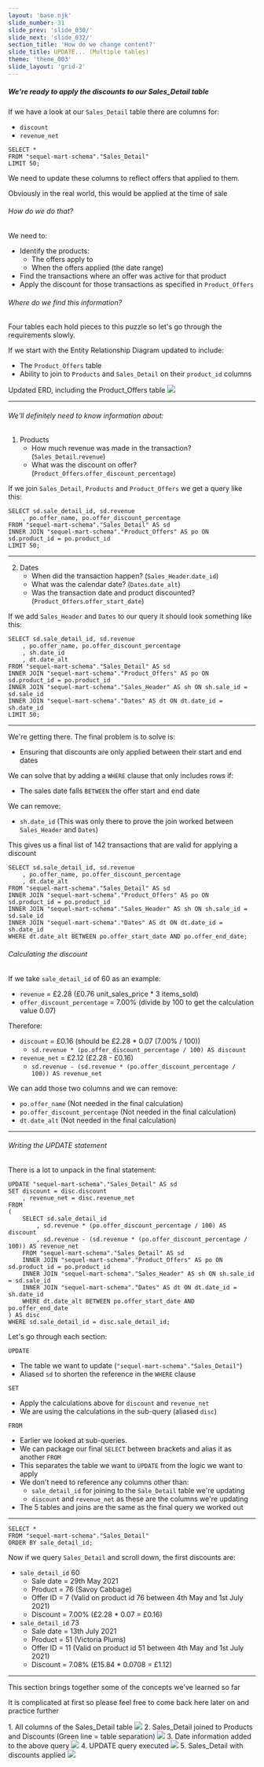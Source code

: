```yaml
---
layout: 'base.njk'
slide_number: 31
slide_prev: 'slide_030/'
slide_next: 'slide_032/'
section_title: 'How do we change content?'
slide_title: UPDATE... (Multiple tables)
theme: 'theme_003'
slide_layout: 'grid-2'
---
```


<section class="slide__text">

##### We're ready to apply the discounts to our Sales_Detail table

If we have a look at our `Sales_Detail` table there are columns for:
- `discount`
- `revenue_net`

```
SELECT *
FROM "sequel-mart-schema"."Sales_Detail"
LIMIT 50;
```

We need to update these columns to reflect offers that applied to them.

<div class="warning">Obviously in the real world, this would be applied at the time of sale</div>

###### How do we do that?
We need to:
- Identify the products:
    - The offers apply to
    - When the offers applied (the date range)
- Find the transactions where an offer was active for that product
- Apply the discount for those transactions as specified in `Product_Offers`

###### Where do we find this information?

Four tables each hold pieces to this puzzle so let's go through the requirements slowly.

If we start with the Entity Relationship Diagram updated to include:
- The `Product_Offers` table
- Ability to join to `Products` and `Sales_Detail` on their `product_id` columns
<caption>Updated ERD, including the Product_Offers table</caption>
<img src="{{ '../../images/002_Sequel_Mart_Schema_Inc_Product_Offers.png' | url }}" />

<br />
<hr />

###### We'll definitely need to know information about:

1. Products
    - How much revenue was made in the transaction? (`Sales_Detail`.`revenue`)
    - What was the discount on offer? (`Product_Offers`.`offer_discount_percentage`)

If we join `Sales_Detail`, `Products` and `Product_Offers` we get a query like this:

```
SELECT sd.sale_detail_id, sd.revenue
	, po.offer_name, po.offer_discount_percentage
FROM "sequel-mart-schema"."Sales_Detail" AS sd
INNER JOIN "sequel-mart-schema"."Product_Offers" AS po ON sd.product_id = po.product_id
LIMIT 50;
```

<hr />

2. Dates
    - When did the transaction happen? (`Sales_Header`.`date_id`)
    - What was the calendar date? (`Dates`.`date_alt`)
    - Was the transaction date and product discounted? (`Product_Offers`.`offer_start_date`)

If we add `Sales_Header` and `Dates` to our query it should look something like this:

```
SELECT sd.sale_detail_id, sd.revenue
	, po.offer_name, po.offer_discount_percentage
	, sh.date_id
	, dt.date_alt
FROM "sequel-mart-schema"."Sales_Detail" AS sd
INNER JOIN "sequel-mart-schema"."Product_Offers" AS po ON sd.product_id = po.product_id
INNER JOIN "sequel-mart-schema"."Sales_Header" AS sh ON sh.sale_id = sd.sale_id
INNER JOIN "sequel-mart-schema"."Dates" AS dt ON dt.date_id = sh.date_id
LIMIT 50;
```

<hr />

We're getting there.  The final problem is to solve is:
- Ensuring that discounts are only applied between their start and end dates

We can solve that by adding a `WHERE` clause that only includes rows if:
- The sales date falls `BETWEEN` the offer start and end date

<span>We can remove: </span>
- <span>`sh.date_id` (This was only there to prove the join worked between `Sales_Header` and `Dates`)</span>

This gives us a final list of 142 transactions that are valid for applying a discount

```
SELECT sd.sale_detail_id, sd.revenue
	, po.offer_name, po.offer_discount_percentage
	, dt.date_alt
FROM "sequel-mart-schema"."Sales_Detail" AS sd
INNER JOIN "sequel-mart-schema"."Product_Offers" AS po ON sd.product_id = po.product_id
INNER JOIN "sequel-mart-schema"."Sales_Header" AS sh ON sh.sale_id = sd.sale_id
INNER JOIN "sequel-mart-schema"."Dates" AS dt ON dt.date_id = sh.date_id
WHERE dt.date_alt BETWEEN po.offer_start_date AND po.offer_end_date;
```

###### Calculating the discount
If we take `sale_detail_id` of 60 as an example:
- `revenue` = £2.28 <span>(£0.76 unit_sales_price * 3 items_sold)<span>
- `offer_discount_percentage` = 7.00% <span>(divide by 100 to get the calculation value 0.07)</span>

Therefore:
- `discount` = £0.16 <span>(should be £2.28 * 0.07 (7.00% / 100))</span>
	- `sd.revenue * (po.offer_discount_percentage / 100) AS discount`
- `revenue_net` = £2.12 <span>(£2.28 - £0.16)</span>
	- `sd.revenue - (sd.revenue * (po.offer_discount_percentage / 100)) AS revenue_net`

<span>We can add those two columns and we can remove: </span>
- <span>`po.offer_name` (Not needed in the final calculation)</span>
- <span>`po.offer_discount_percentage` (Not needed in the final calculation)</span>
- <span>`dt.date_alt` (Not needed in the final calculation)</span>

<hr />

###### Writing the UPDATE statement
There is a lot to unpack in the final statement:

```
UPDATE "sequel-mart-schema"."Sales_Detail" AS sd
SET discount = disc.discount
	, revenue_net = disc.revenue_net
FROM
(
	SELECT sd.sale_detail_id
		, sd.revenue * (po.offer_discount_percentage / 100) AS discount
		, sd.revenue - (sd.revenue * (po.offer_discount_percentage / 100)) AS revenue_net
	FROM "sequel-mart-schema"."Sales_Detail" AS sd
	INNER JOIN "sequel-mart-schema"."Product_Offers" AS po ON sd.product_id = po.product_id
	INNER JOIN "sequel-mart-schema"."Sales_Header" AS sh ON sh.sale_id = sd.sale_id
	INNER JOIN "sequel-mart-schema"."Dates" AS dt ON dt.date_id = sh.date_id
	WHERE dt.date_alt BETWEEN po.offer_start_date AND po.offer_end_date
) AS disc
WHERE sd.sale_detail_id = disc.sale_detail_id;
```

Let's go through each section:

`UPDATE`
- The table we want to update (`"sequel-mart-schema"."Sales_Detail"`)
- Aliased `sd` to shorten the reference in the `WHERE` clause

`SET`
- Apply the calculations above for `discount` and `revenue_net`
- We are using the calculations in the sub-query (aliased `disc`)

`FROM`
- Earlier we looked at sub-queries.
- We can package our final `SELECT` between brackets and alias it as another `FROM`
- This separates the table we want to `UPDATE` from the logic we want to apply
- We don't need to reference any columns other than:
    - `sale_detail_id` for joining to the `Sale_Detail` table we're updating
    - `discount` and `revenue_net` as these are the columns we're updating
- The 5 tables and joins are the same as the final query we worked out


<hr />

```
SELECT *
FROM "sequel-mart-schema"."Sales_Detail"
ORDER BY sale_detail_id;
```

Now if we query `Sales_Detail` and scroll down, the first discounts are:
- `sale_detail_id` 60
    - Sale date = 29th May 2021
    - Product = 76 (Savoy Cabbage)
    - Offer ID = 7 (Valid on product id 76 between 4th May and 1st July 2021)
    - Discount = 7.00% (£2.28 * 0.07 = £0.16)
- `sale_detail_id` 73
    - Sale date = 13th July 2021
    - Product = 51 (Victoria Plums)
    - Offer ID = 11 (Valid on product id 51 between 4th May and 1st July 2021)
    - Discount = 7.08% (£15.84 * 0.0708 = £1.12)

<hr />

This section brings together some of the concepts we've learned so far

It is complicated at first so please feel free to come back here later on and practice further

</section>

<section class="slide__images">
<caption>1. All columns of the Sales_Detail table</caption>
<img src="{{ '../../images/003_UPDATE_Sales_Detail_Product_Offers_Sales_Details_All.png' | url }}" />
<caption>2. Sales_Detail joined to Products and Discounts (Green line = table separation)</caption>
<img src="{{ '../../images/003_UPDATE_Sales_Detail_Product_Offers_Step_1.png' | url }}" />
<caption>3. Date information added to the above query</caption>
<img src="{{ '../../images/003_UPDATE_Sales_Detail_Product_Offers_Step_2.png' | url }}" />
<caption>4. UPDATE query executed</caption>
<img src="{{ '../../images/003_UPDATE_Sales_Detail_Product_Offers_Step_3.png' | url }}" />
<caption>5. Sales_Detail with discounts applied</caption>
<img src="{{ '../../images/003_UPDATE_Sales_Detail_Product_Offers_Finished.png' | url }}" />



</section>
